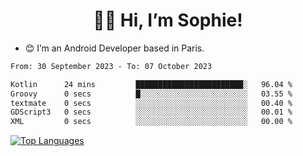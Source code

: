 <h1 align="center"> 👋🏽 Hi, I’m Sophie! </h1>  

- 😊 I’m an Android Developer based in Paris.

<!--START_SECTION:waka-->

```txt
From: 30 September 2023 - To: 07 October 2023

Kotlin      24 mins         ████████████████████████░   96.04 %
Groovy      0 secs          █░░░░░░░░░░░░░░░░░░░░░░░░   03.55 %
textmate    0 secs          ░░░░░░░░░░░░░░░░░░░░░░░░░   00.40 %
GDScript3   0 secs          ░░░░░░░░░░░░░░░░░░░░░░░░░   00.01 %
XML         0 secs          ░░░░░░░░░░░░░░░░░░░░░░░░░   00.00 %
```

<!--END_SECTION:waka-->

<!-- [![My GitHub stats](https://github-readme-stats.vercel.app/api?username=sophicapri&show_icons=true&theme=buefy)](https://github.com/anuraghazra/github-readme-stats) -->

[![Top Languages](https://github-readme-stats.vercel.app/api/top-langs/?username=sophicapri&langs_count=2&layout=compact)](https://github.com/anuraghazra/github-readme-stats) 

<!-- ![](https://github-readme-streak-stats.herokuapp.com/?user=sophicapri) -->
